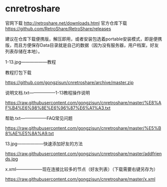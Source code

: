 # cnretroshare
官网下载
http://retroshare.net/downloads.html
官方仓库下载
https://github.com/RetroShare/RetroShare/releases

建议在仓库下载便携版，解压即用，或者安装包选着portable安装模式，即是便携版，而且方便保存Data目录就是自己的数据（因为没有服务器，用户档案，好友列表存储在本地）。

1-13.jpg——————教程

教程打包下载

https://github.com/gongzisun/cnretroshare/archive/master.zip

说明文档.txt——————1-13教程操作说明

https://raw.githubusercontent.com/gongzisun/cnretroshare/master/%E8%AF%B4%E6%98%8E%E6%96%87%E6%A1%A3.txt

帮助.txt——————FAQ常见问题

https://raw.githubusercontent.com/gongzisun/cnretroshare/master/%E5%B8%AE%E5%8A%A9.txt

13.jpg——————快速添加好友的方法

https://raw.githubusercontent.com/gongzisun/cnretroshare/master/addfriends.jpg

x.xml——————现在连接比较多的节点（好友列表）（下载需要右键另存为）

https://raw.githubusercontent.com/gongzisun/cnretroshare/master/x.xml
